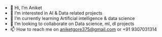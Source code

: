 - 👋 Hi, I’m Aniket
- 👀 I’m interested in AI & Data related projects
- 🌱 I’m currently learning Artificial intelligence & data science
- 💞️ I’m looking to collaborate on Data science, ml, dl projects
- 📫 How to reach me on aniketgore375@gmail.com or +91 9307031314


<!---
CrimsonAIpha/CrimsonAIpha is a ✨ special ✨ repository because its `README.md` (this file) appears on your GitHub profile.
You can click the Preview link to take a look at your changes.
--->
